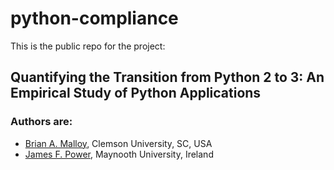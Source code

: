 # python-compliance

This is the public repo for the project:

##  Quantifying the Transition from Python 2 to 3: An Empirical Study of Python Applications


### Authors are:

* [Brian A. Malloy](http://www.brianmalloy.com/),
  Clemson University, SC, USA
* [James F. Power](http://www.cs.nuim.ie/~jpower/),
  Maynooth University, Ireland

